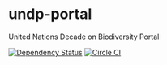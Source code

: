 # undp-portal

United Nations Decade on Biodiversity Portal

[![Dependency Status](https://david-dm.org/scbd/undb-portal.svg)](https://david-dm.org/scbd/undb-portal) 
[![Circle CI](https://circleci.com/gh/scbd/undb-portal/tree/master.svg?style=shield)](https://circleci.com/gh/scbd/undb-portal/tree/master)
